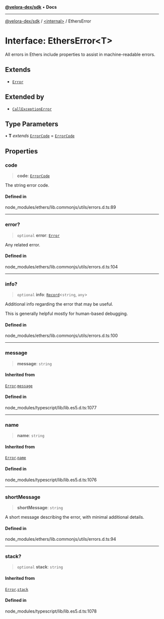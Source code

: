 [**@velora-dex/sdk**](../../README.md) • **Docs**

***

[@velora-dex/sdk](../../globals.md) / [\<internal\>](../README.md) / EthersError

# Interface: EthersError\<T\>

All errors in Ethers include properties to assist in
 machine-readable errors.

## Extends

- [`Error`](Error.md)

## Extended by

- [`CallExceptionError`](CallExceptionError.md)

## Type Parameters

• **T** *extends* [`ErrorCode`](../type-aliases/ErrorCode.md) = [`ErrorCode`](../type-aliases/ErrorCode.md)

## Properties

### code

> **code**: [`ErrorCode`](../type-aliases/ErrorCode.md)

The string error code.

#### Defined in

node\_modules/ethers/lib.commonjs/utils/errors.d.ts:89

***

### error?

> `optional` **error**: [`Error`](Error.md)

Any related error.

#### Defined in

node\_modules/ethers/lib.commonjs/utils/errors.d.ts:104

***

### info?

> `optional` **info**: [`Record`](../type-aliases/Record.md)\<`string`, `any`\>

Additional info regarding the error that may be useful.

 This is generally helpful mostly for human-based debugging.

#### Defined in

node\_modules/ethers/lib.commonjs/utils/errors.d.ts:100

***

### message

> **message**: `string`

#### Inherited from

[`Error`](Error.md).[`message`](Error.md#message)

#### Defined in

node\_modules/typescript/lib/lib.es5.d.ts:1077

***

### name

> **name**: `string`

#### Inherited from

[`Error`](Error.md).[`name`](Error.md#name)

#### Defined in

node\_modules/typescript/lib/lib.es5.d.ts:1076

***

### shortMessage

> **shortMessage**: `string`

A short message describing the error, with minimal additional
 details.

#### Defined in

node\_modules/ethers/lib.commonjs/utils/errors.d.ts:94

***

### stack?

> `optional` **stack**: `string`

#### Inherited from

[`Error`](Error.md).[`stack`](Error.md#stack)

#### Defined in

node\_modules/typescript/lib/lib.es5.d.ts:1078
